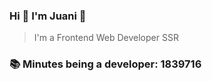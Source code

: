 ### Hi 👋 I&#39;m Juani 🦁

> I&#39;m a Frontend Web Developer SSR

### 📚 Minutes being a developer: 1839716
